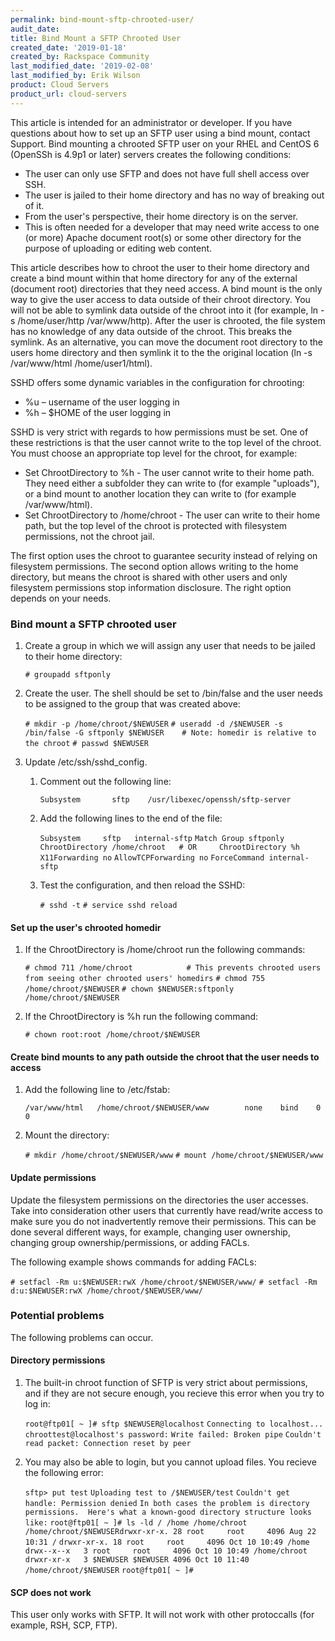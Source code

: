 ```yaml
---
permalink: bind-mount-sftp-chrooted-user/
audit_date:
title: Bind Mount a SFTP Chrooted User
created_date: '2019-01-18'
created_by: Rackspace Community
last_modified_date: '2019-02-08'
last_modified_by: Erik Wilson
product: Cloud Servers
product_url: cloud-servers
---
```


This article is intended for an administrator or developer. If you have questions about how to set up an SFTP user using a bind mount, contact Support.
Bind mounting a chrooted SFTP user on your RHEL and CentOS 6 (OpenSSh is 4.9p1 or later) servers creates the following conditions:

* The user can only use SFTP and does not have full shell access over SSH.
* The user is jailed to their home directory and has no way of breaking out of it.
* From the user's perspective, their home directory is on the server.
* This is often needed for a developer that may need write access to one (or more) Apache document root(s) or some other directory for the purpose of uploading or editing web content.

This article describes how to chroot the user to their home directory and create a bind mount within that home directory for any of the external (document root) directories that they need access.
A bind mount is the only way to give the user access to data outside of their chroot directory.
You will not be able to symlink data outside of the chroot into it (for example, ln -s /home/user/http /var/www/http).
After the user is chrooted, the file system has no knowledge of any data outside of the chroot. This breaks the symlink.
As an alternative, you can move the document root directory to the users home directory and then symlink it to the the original location (ln -s /var/www/html /home/user1/html).

SSHD offers some dynamic variables in the configuration for chrooting:
* %u – username of the user logging in
* %h – $HOME of the user logging in

SSHD is very strict with regards to how permissions must be set. One of these restrictions is that the user cannot write to the top level of the chroot.
You must choose an appropriate top level for the chroot, for example:
* Set ChrootDirectory to %h - The user cannot write to their home path. They need either a subfolder they can write to (for example "uploads"), or a bind mount to another location they can write to (for example /var/www/html).
* Set ChrootDirectory to /home/chroot - The user can write to their home path, but the top level of the chroot is protected with filesystem permissions, not the chroot jail.

The first option uses the chroot to guarantee security instead of relying on filesystem permissions.
The second option allows writing to the home directory, but means the chroot is shared with other users and only filesystem permissions stop information disclosure.
The right option depends on your needs.

### Bind mount a SFTP chrooted user

1. Create a group in which we will assign any user that needs to be jailed to their home directory:

   `# groupadd sftponly`

2. Create the user. The shell should be set to /bin/false and the user needs to be assigned to the group that was created above:

   `# mkdir -p /home/chroot/$NEWUSER`
   `# useradd -d /$NEWUSER -s /bin/false -G sftponly $NEWUSER    # Note: homedir is relative to the chroot`
   `# passwd $NEWUSER`

3. Update /etc/ssh/sshd_config.

    1. Comment out the following line:

       `Subsystem       sftp    /usr/libexec/openssh/sftp-server`

    2. Add the following lines to the end of the file:

       `Subsystem     sftp   internal-sftp`
       `Match Group sftponly`
       `ChrootDirectory /home/chroot   # OR     ChrootDirectory %h`
       `X11Forwarding no`
       `AllowTCPForwarding no`
       `ForceCommand internal-sftp`

    3. Test the configuration, and then reload the SSHD:

       `# sshd -t`
       `# service sshd reload`

#### Set up the user's chrooted homedir

1. If the ChrootDirectory is /home/chroot run the following commands:

   `# chmod 711 /home/chroot            # This prevents chrooted users from seeing other chrooted users' homedirs`
   `# chmod 755 /home/chroot/$NEWUSER`
   `# chown $NEWUSER:sftponly /home/chroot/$NEWUSER`

2. If the ChrootDirectory is %h run the following command:

   `# chown root:root /home/chroot/$NEWUSER`

#### Create bind mounts to any path outside the chroot that the user needs to access

1. Add the following line to /etc/fstab:

   `/var/www/html   /home/chroot/$NEWUSER/www        none    bind    0 0`

2. Mount the directory:

   `# mkdir /home/chroot/$NEWUSER/www`
   `# mount /home/chroot/$NEWUSER/www`

#### Update permissions

Update the filesystem permissions on the directories the user accesses.
Take into consideration other users that currently have read/write access to make sure you
do not inadvertently remove their permissions. This can be done several different ways, for example,
changing user ownership, changing group ownership/permissions, or adding FACLs.

The following example shows commands for adding FACLs:

`# setfacl -Rm u:$NEWUSER:rwX /home/chroot/$NEWUSER/www/`
`# setfacl -Rm d:u:$NEWUSER:rwX /home/chroot/$NEWUSER/www/`

### Potential problems

The following problems can occur.

#### Directory permissions

1. The built-in chroot function of SFTP is very strict about permissions, and if
   they are not secure enough, you recieve this error when you try to log in:

   `root@ftp01[ ~ ]# sftp $NEWUSER@localhost`
   `Connecting to localhost...`
   `chroottest@localhost's password:`
   `Write failed: Broken pipe`
   `Couldn't read packet: Connection reset by peer`

2. You may also be able to login, but you cannot upload files. You recieve the
   following error:

    `sftp> put test`
    `Uploading test to /$NEWUSER/test`
    `Couldn't get handle: Permission denied`
    `In both cases the problem is directory permissions.  Here's what a known-good directory structure looks like:`
    `root@ftp01[ ~ ]# ls -ld / /home /home/chroot /home/chroot/$NEWUSERdrwxr-xr-x. 28 root     root     4096 Aug 22 10:31 /`
    `drwxr-xr-x. 18 root     root     4096 Oct 10 10:49 /home`
    `drwx--x--x   3 root     root     4096 Oct 10 10:49 /home/chroot`
    `drwxr-xr-x   3 $NEWUSER $NEWUSER 4096 Oct 10 11:40 /home/chroot/$NEWUSER`
    `root@ftp01[ ~ ]#`

#### SCP does not work

This user only works with SFTP. It will not work with other protoccalls (for example,
RSH, SCP, FTP).

